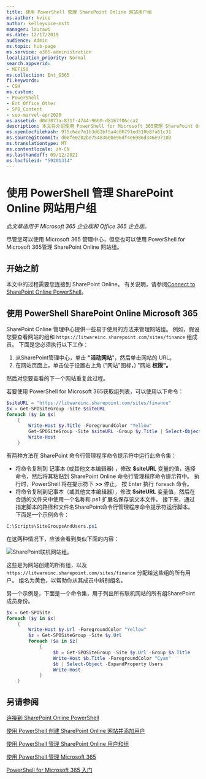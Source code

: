 ```yaml
---
title: 使用 PowerShell 管理 SharePoint Online 网站用户组
ms.author: kvice
author: kelleyvice-msft
manager: laurawi
ms.date: 12/17/2019
audience: Admin
ms.topic: hub-page
ms.service: o365-administration
localization_priority: Normal
search.appverid:
- MET150
ms.collection: Ent_O365
f1.keywords:
- CSH
ms.custom:
- PowerShell
- Ent_Office_Other
- SPO_Content
- seo-marvel-apr2020
ms.assetid: d0d3877a-831f-4744-96b0-d8167f06cca2
description: 本文将介绍使用 PowerShell for Microsoft 365管理 SharePoint Online 网站组的过程。
ms.openlocfilehash: 975c6ee7e1b3d62bf5a4c06791ed510b8fa61c31
ms.sourcegitcommit: d08fe0282be75483608e96df4e6986d346e97180
ms.translationtype: MT
ms.contentlocale: zh-CN
ms.lasthandoff: 09/12/2021
ms.locfileid: "59201314"
---
```

# <a name="manage-sharepoint-online-site-groups-with-powershell"></a>使用 PowerShell 管理 SharePoint Online 网站用户组

*此文章适用于 Microsoft 365 企业版和 Office 365 企业版。* 

尽管您可以使用 Microsoft 365 管理中心，但您也可以使用 PowerShell for Microsoft 365管理 SharePoint Online 网站组。

## <a name="before-you-begin"></a>开始之前

本文中的过程需要您连接到 SharePoint Online。 有关说明，请参阅[Connect to SharePoint Online PowerShell](/powershell/sharepoint/sharepoint-online/connect-sharepoint-online)。

## <a name="view-sharepoint-online-with-powershell-for-microsoft-365"></a>使用 PowerShell SharePoint Online Microsoft 365

SharePoint Online 管理中心提供一些易于使用的方法来管理网站组。 例如，假设您要查看网站的组和 `https://litwareinc.sharepoint.com/sites/finance` 组成员。 下面是您必须执行以下工作：

1. 从SharePoint管理中心，单击 **"活动网站**"，然后单击网站的 URL。
2. 在网站页面上，单击位于设置右上角 ("网站"图标，) "网站 **权限"。**

然后对您要查看的下一个网站重复此过程。

若要使用 PowerShell for Microsoft 365获取组列表，可以使用以下命令：

```powershell
$siteURL = "https://litwareinc.sharepoint.com/sites/finance"
$x = Get-SPOSiteGroup -Site $siteURL
foreach ($y in $x)
    {
        Write-Host $y.Title -ForegroundColor "Yellow"
        Get-SPOSiteGroup -Site $siteURL -Group $y.Title | Select-Object -ExpandProperty Users
        Write-Host
    }
```

有两种方法在 SharePoint 命令行管理程序命令提示符中运行此命令集：

- 将命令复制到 记事本 (或其他文本编辑器) ，修改 **$siteURL** 变量的值，选择命令，然后将其粘贴到 SharePoint Online 命令行管理程序命令提示符中。 执行时，PowerShell 将在提示符下 **>>** 停止。 按 Enter 执行 `foreach` 命令。<br/>
- 将命令复制到记事本（或其他文本编辑器），修改 **$siteURL** 变量值，然后在合适的文件夹中使用一个名称和.ps1 扩展名保存该文本文件。 接下来，通过指定脚本的路径和文件名SharePoint命令行管理程序命令提示符运行脚本。 下面是一个示例命令：

```powershell
C:\Scripts\SiteGroupsAndUsers.ps1
```

在这两种情况下，应该会看到类似下面的内容：

![SharePoint联机网站组。](../media/SPO-site-groups.png)

这些是为网站创建的所有组，以及 `https://litwareinc.sharepoint.com/sites/finance` 分配给这些组的所有用户。 组名为黄色，以帮助你从其成员中辨别组名。

另一个示例是，下面是一个命令集，用于列出所有联机网站的所有组SharePoint成员身份。

```powershell
$x = Get-SPOSite
foreach ($y in $x)
    {
        Write-Host $y.Url -ForegroundColor "Yellow"
        $z = Get-SPOSiteGroup -Site $y.Url
        foreach ($a in $z)
            {
                 $b = Get-SPOSiteGroup -Site $y.Url -Group $a.Title
                 Write-Host $b.Title -ForegroundColor "Cyan"
                 $b | Select-Object -ExpandProperty Users
                 Write-Host
            }
    }
```

## <a name="see-also"></a>另请参阅

[连接到 SharePoint Online PowerShell](/powershell/sharepoint/sharepoint-online/connect-sharepoint-online)

[使用 PowerShell 创建 SharePoint Online 网站并添加用户](create-sharepoint-sites-and-add-users-with-powershell.md)

[使用 PowerShell 管理 SharePoint Online 用户和组](manage-sharepoint-users-and-groups-with-powershell.md)

[使用 PowerShell 管理 Microsoft 365](manage-microsoft-365-with-microsoft-365-powershell.md)

[PowerShell for Microsoft 365 入门](getting-started-with-microsoft-365-powershell.md)
